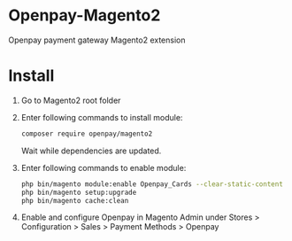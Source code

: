 Openpay-Magento2
======================

Openpay payment gateway Magento2 extension


Install
=======

1. Go to Magento2 root folder

2. Enter following commands to install module:

    ```bash    
    composer require openpay/magento2
    ```
   Wait while dependencies are updated.

3. Enter following commands to enable module:

    ```bash
    php bin/magento module:enable Openpay_Cards --clear-static-content
    php bin/magento setup:upgrade
    php bin/magento cache:clean
    ```

4. Enable and configure Openpay in Magento Admin under Stores > Configuration > Sales > Payment Methods > Openpay


